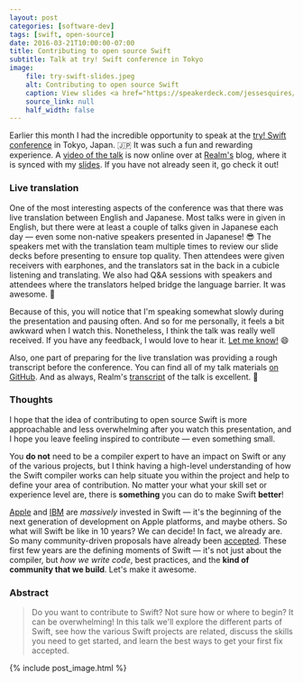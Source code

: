 ```yaml
---
layout: post
categories: [software-dev]
tags: [swift, open-source]
date: 2016-03-21T10:00:00-07:00
title: Contributing to open source Swift
subtitle: Talk at try! Swift conference in Tokyo
image:
    file: try-swift-slides.jpeg
    alt: Contributing to open source Swift
    caption: View slides <a href="https://speakerdeck.com/jessesquires/contributing-to-open-source-swift">on Speaker Deck</a>
    source_link: null
    half_width: false
---
```


Earlier this month I had the incredible opportunity to speak at the [try! Swift conference](https://www.tryswift.co) in Tokyo, Japan. 🇯🇵 It was such a fun and rewarding experience. A [video of the talk](https://realm.io/news/tryswift-jesse-squires-contributing-open-source-swift/) is now online over at [Realm's](https://realm.io) blog, where it is synced with my [slides](https://speakerdeck.com/jessesquires/contributing-to-open-source-swift). If you have not already seen it, go check it out!

<!--excerpt-->

### Live translation

One of the most interesting aspects of the conference was that there was live translation between English and Japanese. Most talks were in given in English, but there were at least a couple of talks given in Japanese each day &mdash; even some non-native speakers presented in Japanese! &#x1F60E; The speakers met with the translation team multiple times to review our slide decks before presenting to ensure top quality. Then attendees were given receivers with earphones, and the translators sat in the back in a cubicle listening and translating. We also had Q&A sessions with speakers and attendees where the translators helped bridge the language barrier. It was awesome. &#x1F389;

Because of this, you will notice that I'm speaking somewhat slowly during the presentation and pausing often. And so for me personally, it feels a bit awkward when I watch this. Nonetheless, I think the talk was really well received. If you have any feedback, I would love to hear it. [Let me know!](https://twitter.com/jesse_squires) &#x1F604;

Also, one part of preparing for the live translation was providing a rough transcript before the conference. You can find all of my talk materials [on GitHub](https://github.com/jessesquires/talks). And as always, Realm's [transcript](https://realm.io/news/tryswift-jesse-squires-contributing-open-source-swift/) of the talk is excellent. &#x1F64C;

### Thoughts

I hope that the idea of contributing to open source Swift is more approachable and less overwhelming after you watch this presentation, and I hope you leave feeling inspired to contribute &mdash; even something small.

You **do not** need to be a compiler expert to have an impact on Swift or any of the various projects, but I think having a high-level understanding of how the Swift compiler works can help situate you within the project and help to define your area of contribution. No matter your what your skill set or experience level are, there is **something** you can do to make Swift **better**!

[Apple](http://www.apple.com/swift/) and [IBM](https://developer.ibm.com/swift/) are *massively* invested in Swift &mdash; it's the beginning of the next generation of development on Apple platforms, and maybe others. So what will Swift be like in 10 years? We can decide! In fact, we already are. So many community-driven proposals have already been [accepted](https://github.com/apple/swift-evolution#accepted-proposals-for-swift-30). These first few years are the defining moments of Swift &mdash; it's not just about the compiler, but *how we write code*, best practices, and the **kind of community that we build**. Let's make it awesome.

### Abstract

>Do you want to contribute to Swift? Not sure how or where to begin? It can be overwhelming! In this talk we'll explore the different parts of Swift, see how the various Swift projects are related, discuss the skills you need to get started, and learn the best ways to get your first fix accepted.

{% include post_image.html %}

